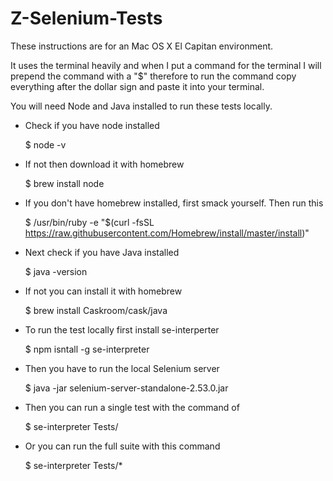 # Z-Selenium-Tests

These instructions are for an Mac OS X El Capitan environment. 

It uses the terminal heavily and when I put a command for the terminal I will prepend the command with a "$" therefore to run the command copy everything after the dollar sign and paste it into your terminal.

You will need Node and Java installed to run these tests locally.

- Check if you have node installed

    $ node -v

- If not then download it with homebrew

    $ brew install node

- If you don't have homebrew installed, first smack yourself. Then run this

    $ /usr/bin/ruby -e "$(curl -fsSL https://raw.githubusercontent.com/Homebrew/install/master/install)"

- Next check if you have Java installed

    $ java -version

- If not you can install it with homebrew

    $ brew install Caskroom/cask/java

- To run the test locally first install se-interperter

    $ npm isntall -g se-interpreter

- Then you have to run the local Selenium server

    $ java -jar selenium-server-standalone-2.53.0.jar

- Then you can run a single test with the command of 

    $ se-interpreter Tests/<your test file>

- Or you can run the full suite with this command

    $ se-interpreter Tests/*